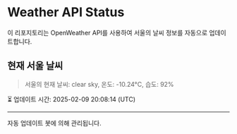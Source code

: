 
# Weather API Status

이 리포지토리는 OpenWeather API를 사용하여 서울의 날씨 정보를 자동으로 업데이트합니다.

## 현재 서울 날씨
> 서울의 현재 날씨: clear sky, 온도: -10.24°C, 습도: 92%

⏳ 업데이트 시간: 2025-02-09 20:08:14 (UTC)

---
자동 업데이트 봇에 의해 관리됩니다.
